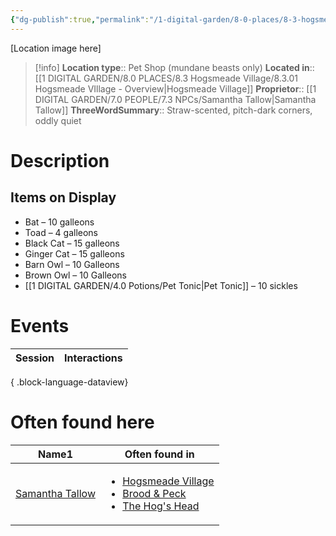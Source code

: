 ```yaml
---
{"dg-publish":true,"permalink":"/1-digital-garden/8-0-places/8-3-hogsmeade-village/8-3-21-brood-and-peck/","tags":["#place","#hogsmeade","#shop"]}
---
```


[Location image here]
>[!info]
>**Location type**::  Pet Shop (mundane beasts only)
>**Located in**:: [[1 DIGITAL GARDEN/8.0 PLACES/8.3 Hogsmeade Village/8.3.01 Hogsmeade VIllage - Overview\|Hogsmeade Village]]
>**Proprietor**:: [[1 DIGITAL GARDEN/7.0 PEOPLE/7.3 NPCs/Samantha Tallow\|Samantha Tallow]]
>**ThreeWordSummary**:: Straw-scented, pitch-dark corners, oddly quiet 

# Description


## Items on Display

- Bat – 10 galleons
- Toad – 4 galleons
- Black Cat – 15 galleons
- Ginger Cat – 15 galleons
- Barn Owl – 10 Galleons
- Brown Owl – 10 Galleons
- [[1 DIGITAL GARDEN/4.0 Potions/Pet Tonic\|Pet Tonic]] – 10 sickles

# Events

| Session | Interactions |
| ------- | ------------ |

{ .block-language-dataview}

# Often found here

<div><table class="dataview table-view-table"><thead class="table-view-thead"><tr class="table-view-tr-header"><th class="table-view-th"><span>Name</span><span class="dataview small-text">1</span></th><th class="table-view-th"><span>Often found in</span></th></tr></thead><tbody class="table-view-tbody"><tr><td><span><a data-tooltip-position="top" aria-label="1 DIGITAL GARDEN/7.0 PEOPLE/7.3 NPCs/Samantha Tallow.md" data-href="1 DIGITAL GARDEN/7.0 PEOPLE/7.3 NPCs/Samantha Tallow.md" href="1 DIGITAL GARDEN/7.0 PEOPLE/7.3 NPCs/Samantha Tallow.md" class="internal-link" target="_blank" rel="noopener nofollow">Samantha Tallow</a></span></td><td><ul class="dataview dataview-ul dataview-result-list-ul"><li class="dataview-result-list-li"><span><a data-tooltip-position="top" aria-label="1 DIGITAL GARDEN/8.0 PLACES/8.3 Hogsmeade Village/8.3.01 Hogsmeade VIllage - Overview.md" data-href="1 DIGITAL GARDEN/8.0 PLACES/8.3 Hogsmeade Village/8.3.01 Hogsmeade VIllage - Overview.md" href="1 DIGITAL GARDEN/8.0 PLACES/8.3 Hogsmeade Village/8.3.01 Hogsmeade VIllage - Overview.md" class="internal-link" target="_blank" rel="noopener nofollow">Hogsmeade Village</a></span></li><li class="dataview-result-list-li"><span><a data-tooltip-position="top" aria-label="1 DIGITAL GARDEN/8.0 PLACES/8.3 Hogsmeade Village/8.3.21 Brood &amp; Peck.md" data-href="1 DIGITAL GARDEN/8.0 PLACES/8.3 Hogsmeade Village/8.3.21 Brood &amp; Peck.md" href="1 DIGITAL GARDEN/8.0 PLACES/8.3 Hogsmeade Village/8.3.21 Brood &amp; Peck.md" class="internal-link" target="_blank" rel="noopener nofollow">Brood &amp; Peck</a></span></li><li class="dataview-result-list-li"><span><a data-tooltip-position="top" aria-label="1 DIGITAL GARDEN/8.0 PLACES/8.3 Hogsmeade Village/8.3.06 The Hog's Head.md" data-href="1 DIGITAL GARDEN/8.0 PLACES/8.3 Hogsmeade Village/8.3.06 The Hog's Head.md" href="1 DIGITAL GARDEN/8.0 PLACES/8.3 Hogsmeade Village/8.3.06 The Hog's Head.md" class="internal-link" target="_blank" rel="noopener nofollow">The Hog's Head</a></span></li></ul></td></tr></tbody></table></div>